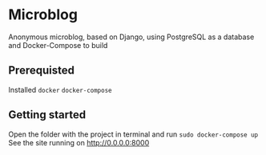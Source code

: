# Microblog
Anonymous microblog, based on Django, using PostgreSQL as a database and Docker-Compose to build

## Prerequisted
Installed `docker` `docker-compose`

## Getting started
Open the folder with the project in terminal and run
```sudo docker-compose up```
See the site running on http://0.0.0.0:8000
